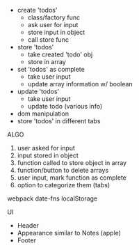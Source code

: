 - create 'todos'
	- class/factory func
	- ask user for input
	- store input in object
	- call store func
- store 'todos'
	- take created 'todo' obj
	- store in array 
- set 'todos' as complete
	- take user input
	- update array information w/ boolean
- update 'todos'
	- take user input 
	- update todo (various info)
- dom manipulation
- store 'todos' in different tabs

ALGO
1. user asked for input
2. input stored in object
3. function called to store object in array
4. function/button to delete arrays 
5. user input, mark function as complete
6. option to categorize them (tabs)

webpack
date-fns
localStorage



UI
- Header
- Appearance similar to Notes (apple)
- Footer 

